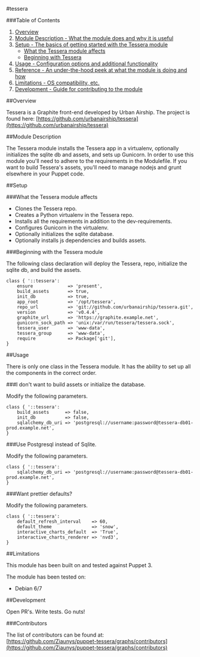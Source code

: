 #tessera

###Table of Contents

1. [Overview](#overview)
2. [Module Description - What the module does and why it is useful](#module-description)
3. [Setup - The basics of getting started with the Tessera module](#setup)
    * [What the Tessera module affects](#what-tessera-affects)
    * [Beginning with Tessera](#beginning-with-tesera)
4. [Usage - Configuration options and additional functionality](#usage)
5. [Reference - An under-the-hood peek at what the module is doing and how](#reference)
5. [Limitations - OS compatibility, etc.](#limitations)
6. [Development - Guide for contributing to the module](#development)

##Overview

Tessera is a Graphite front-end developed by Urban Airship. The project is found here:
 [https://github.com/urbanairship/tessera](https://github.com/urbanairship/tessera)

##Module Description

The Tessera module installs the Tessera app in a virtualenv, optionally initializes the sqlite db and assets, and sets up Gunicorn. In order to use this module you'll need to adhere to the requirements in the Modulefile. If you want to build Tessera's assets, you'll need to manage nodejs and grunt elsewhere in your Puppet code.

##Setup

###What the Tessera module affects

* Clones the Tessera repo.
* Creates a Python virtualenv in the Tessera repo.
* Installs all the requirements in addition to the dev-requirements.
* Configures Gunicorn in the virtualenv.
* Optionally initializes the sqlite database.
* Optionally installs js dependencies and builds assets.

###Beginning with the Tessera module

The following class declaration will deploy the Tessera, repo, initialize the sqlite db, and build the assets.

```puppet
class { '::tessera':
    ensure             => 'present',
    build_assets       => true,
    init_db            => true,
    app_root           => '/opt/tessera',
    repo_url           => 'git://github.com/urbanairship/tessera.git',
    version            => 'v0.4.4',
    graphite_url       => 'https://graphite.example.net',
    gunicorn_sock_path => 'unix:/var/run/tessera/tessera.sock',
    tessera_user       => 'www-data',
    tessera_group      => 'www-data',
    require            => Package['git'],
}
```

##Usage

There is only one class in the Tessera module. It has the ability to set up all the components in the correct order.

###I don't want to build assets or initialize the database.

Modify the following parameters.

```puppet
class { '::tessera':
    build_assets      => false,
    init_db           => false,
    sqlalchemy_db_uri => 'postgresql://username:password@tessera-db01-prod.example.net',
}

```

###Use Postgresql instead of Sqlite.

Modify the following parameters.

```puppet
class { '::tessera':
    sqlalchemy_db_uri => 'postgresql://username:password@tessera-db01-prod.example.net',
}

```


###Want prettier defaults?

Modify the following parameters.

```puppet
class { '::tessera':
    default_refresh_interval    => 60,
    default_theme               => 'snow',
    interactive_charts_default  => 'True',
    interactive_charts_renderer => 'nvd3',
}

```


##Limitations

This module has been built on and tested against Puppet 3.

The module has been tested on:

* Debian 6/7

##Development

Open PR's. Write tests. Go nuts!

###Contributors

The list of contributors can be found at: [https://github.com/Ziaunys/puppet-tessera/graphs/contributors](https://github.com/Ziaunys/puppet-tessera/graphs/contributors)


